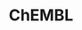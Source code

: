 ---
bigquery: https://console.cloud.google.com/bigquery?p=patents-public-data&d=ebi_chembl&page=dataset
citation: '"The ChEMBL database in 2017." Anna Gaulton, Anne Hersey, Michał Nowotka,
  A Patrícia Bento, Jon Chambers, David Mendez, Prudence Mutowo, Francis Atkinson,
  Louisa J Bellis, Elena Cibrián-Uhalte, Mark Davies, Nathan Dedman, Anneli Karlsson,
  María Paula Magariños, John P Overington, George Papadatos, Ines Smit, Andrew R
  Leach Nucleic acids Research (2017) 45 (Database Issue), D945-D954'
contributors: European Bioinformatics Institute
cost: None
description: ChEMBL Data is a manually curated database of small molecules used in
  drug discovery, including information about existing patented drugs.
documentation: 'schema: https://www.ebi.ac.uk/chembl/db_schema


  '
last_edit: 04/08/2022, 11:23:13
location: https://console.cloud.google.com/marketplace/product/google_patents_public_datasets/chembl
maintained_by: EMBL-EBI, an outstation of European Molecular Biology Laboratory
related_publications: '

  ChEMBL: towards direct deposition of bioassay data.


  Mendez D, Gaulton A, Bento AP, Chambers J, De Veij M, Félix E, Magariños MP, Mosquera
  JF, Mutowo P, Nowotka M, Gordillo-Marañón M, Hunter F, Junco L, Mugumbate G, Rodriguez-Lopez
  M, Atkinson F, Bosc N, Radoux CJ, Segura-Cabrera A, Hersey A, Leach AR.


  — Nucleic Acids Res. 2019; 47(D1):D930-D940. doi: 10.1093/nar/gky1075

  '
schema_fields:
- patent_id
- priority
- alert_id
- molfile
- num_alerts
- indication_class
- published_type
- company
- delist_flag
- inorganic_flag
- polymer_flag
- binding_site_comment
- doi
- prediction_method
- confidence_score
- ref_id
- biocomp_id
- atc_code
- rtb
- warning_type
- patent_no
- enzyme_tid
- synonyms
- compsyn_id
- ddd_id
- prodrug
- warning_id
- site_residues
- normal_range_max
- substrate_record_id
- protclasssyn_id
- hrac_class_id
- nda_type
- data_validity_comment
- as_id
- relationship_desc
- src_description
- mc_target_type
- cell_source_tissue
- path
- confidence
- stem
- issue
- std_act_id
- ingredient
- downgraded
- country
- mw_freebase
- authors
- level3
- acd_logd
- max_phase
- who_name
- applicant_full_name
- warnref_id
- ap_id
- cidx
- dosage_form
- ddd_value
- level1_description
- compound_name
- drugind_id
- mol_frac_id
- selectivity_comment
- assay_class_id
- src_compound_id
- mc_target_name
- idx
- research_stem
- bao_endpoint
- domain_name
- acd_logp
- standard_units
- warning_year
- cell_id
- annotation
- end_position
- met_id
- assay_desc
- efo_id
- l5
- previous_company
- target_desc
- aspect
- compd_id
- heavy_atoms
- comp_class_id
- therapeutic_flag
- domain_type
- availability_type
- actsm_id
- src_id
- src_assay_id
- assay_cell_type
- relation
- mec_id
- parent_go_id
- level5
- standard_text_value
- ddd_units
- comp_go_id
- tissue_id
- mechanism_comment
- disease_efficacy
- variant_id
- chirality
- source_domain_id
- l2
- curated_by
- drug_product_flag
- frac_class_id
- domain_id
- pathway_id
- src_short_name
- major_class
- black_box_warning
- parameter_type
- type
- withdrawn_flag
- irac_class_id
- standard_type
- mesh_heading
- curation_comment
- usan_year
- label
- cl_lincs_id
- ro3_pass
- ad_type
- last_page
- organism
- mechanism_of_action
- assay_organism
- ass_cls_map_id
- job_id
- assay_strain
- res_stem_id
- relationship_type
- mw_monoisotopic
- route
- active_ingredient
- lle
- assay_subcellular_fraction
- tid
- standard_inchi
- max_phase_for_ind
- mutation
- description
- acd_most_bpka
- hbd_lipinski
- l3
- psa
- site_name
- isoform
- pathway_key
- protein_class_synonym
- cell_description
- publication_number
- updated_by
- ddd_admr
- level2_description
- predbind_id
- result_flag
- met_comment
- potential_duplicate
- tax_id
- l1
- level4
- mc_target_accession
- related_tid
- assay_id
- aromatic_rings
- irac_code
- parent_molregno
- clo_id
- approval_date
- smid
- cx_most_bpka
- normal_range_min
- class_level
- standard_flag
- hba
- ddd_comment
- mecref_id
- status
- natural_product
- oral
- name
- cellosaurus_id
- year
- patent_use_code
- metabolite_record_id
- l8
- frac_code
- drug_record_id
- journal
- alert_name
- usan_stem
- bao_id
- standard_relation
- canonical_smiles
- num_ro5_violations
- l6
- definition
- oc_id
- drug_substance_flag
- ref_type
- molregno
- last_active
- level4_description
- bei
- relationship
- chebi_par_id
- le
- targcomp_id
- level2
- usan_stem_id
- component_id
- chembl_id
- assay_test_type
- db_version
- activity_count
- sequence
- cx_logp
- record_id
- parameter_value
- short_name
- formulation_id
- orig_description
- assay_tax_id
- patent_expire_date
- target_type
- molecule_type
- hba_lipinski
- comments
- assay_tissue
- targrel_id
- domain_description
- smarts
- strength
- withdrawn_year
- volume
- mesh_id
- species_group_flag
- assay_param_id
- assay_source
- standard_value
- published_units
- topical
- component_type
- upper_value
- parent_id
- molecular_mechanism
- site_id
- mc_organism
- withdrawn_class
- toid
- class_type
- prod_pat_id
- warning_description
- level1
- go_id
- parenteral
- activity_comment
- usan_stem_definition
- mol_irac_id
- met_conversion
- cell_ontology_id
- tbl
- cx_logd
- qed_weighted
- alert_set_id
- doc_id
- sei
- molecular_species
- mol_atc_id
- rgid
- direct_interaction
- homologue
- source
- start_position
- pubmed_id
- published_value
- tid_fixed
- withdrawn_country
- db_source
- abstract
- syn_type
- updated_on
- metref_id
- qudt_units
- set_name
- entity_type
- warning_class
- structure_type
- num_lipinski_ro5_violations
- ref_url
- compound_key
- assay_type
- protein_class_id
- units
- pref_name
- warning_country
- stat
- l4
- bao_format
- l7
- entity_id
- doc_type
- full_molformula
- accession
- cpd_str_alert_id
- enzyme_name
- value
- full_mwt
- efo_term
- first_approval
- stem_class
- pchembl_value
- cx_most_apka
- uberon_id
- who_extra
- first_in_class
- product_id
- cell_source_organism
- mc_tax_id
- standard_inchi_key
- alogp
- indref_id
- first_page
- trade_name
- uo_units
- hrac_code
- dosed_ingredient
- text_value
- sequence_md5sum
- acd_most_apka
- bto_id
- activity_id
- component_synonym
- usan_substem
- helm_notation
- assay_category
- cell_source_tax_id
- hbd
- standard_upper_value
- mol_hrac_id
- target_mapping
- log_id
- level3_description
- molsyn_id
- active_molregno
- protein_class_desc
- subgroup
- parent_type
- co_stem_id
- cell_name
- version
- caloha_id
- sitecomp_id
- title
- aidx
- submission_date
- ridx
- withdrawn_reason
- innovator_company
- published_relation
- action_type
- creation_date
shortname: chembl
tags:
- biotechnology
- health
- chemical
- bioinformatics
- medical
terms_of_use: CC BY-SA 3.0
title: ChEMBL
uuid: e232a192-965c-4ec9-904c-155b6dfe56c5
---